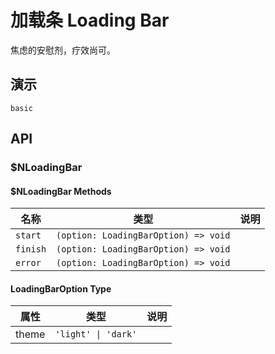 # 加载条 Loading Bar 
焦虑的安慰剂，疗效尚可。
## 演示
```demo
basic
```
## API
### $NLoadingBar
#### $NLoadingBar Methods
|名称|类型|说明|
|-|-|-|
|`start`|`(option: LoadingBarOption) => void`||
|`finish`|`(option: LoadingBarOption) => void`||
|`error`|`(option: LoadingBarOption) => void`||

#### LoadingBarOption Type
|属性|类型|说明|
|-|-|-|
|theme|`'light' \| 'dark'`||